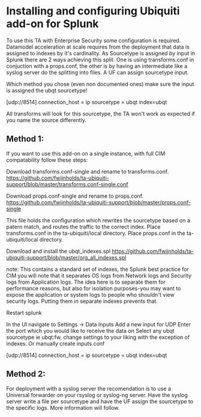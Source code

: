 # Installing and configuring Ubiquiti add-on for Splunk

To use this TA with Enterprise Security some configuration is required. Datamodel acceleration at scale requires from the deployment that data is assigned to indexes by it's cardinality. As Sourcetype is assigned by input in Splunk there are 2 ways achieving this split. One is using transforms.conf in conjuction with a props.conf, the other is by having an intermediate like a syslog server do the splitting into files. A UF can assign sourcetype input.

Which method you chose (even non documented ones) make sure the input is assigned the ubqt sourcetype! 

[udp://8514]
connection_host = ip 
sourcetype = ubqt 
index=ubqt

All transforms will look for this sourcetype, the TA won't work as expected if you name the source differently. 

## Method 1:

If you want to use this add-on on a single instance, with full CIM compatability follow these steps:

Download transforms.conf-single and rename to transforms.conf. 
https://github.com/fwijnholds/ta-ubiquiti-support/blob/master/transforms.conf-single.conf

Download props.conf-single and rename to props.conf.
https://github.com/fwijnholds/ta-ubiquiti-support/blob/master/props.conf-single

This file holds the configuration which rewrites the sourcetype based on a patern match, and routes the traffic to the correct index.
Place transforms.conf in the ta-ubiquiti/local directory.
Place props.conf in the ta-ubiquiti/local directory.

Download and install the ubqt_indexes.spl
https://github.com/fwijnholds/ta-ubiquiti-support/blob/master/org_all_indexes.spl

note: This contains a standard set of indexes, the Splunk best practice for CIM you will note that it separates OS logs from Network logs and Security logs from Application logs. The idea here is to separate them for performance reasons, but also for isolation purposes-you may want to expose the application or system logs to people who shouldn't view security logs. Putting them in separate indexes prevents that.


Restart splunk

In the UI navigate to Settings -> Data Inputs
Add a new input for UDP
Enter the port which you would like to receive the data on
Select any ubqt sourcetype ie ubqt:fw, change settings to your liking with the exception of indexes. Or manually create inputs.conf

[udp://8514]
connection_host = ip 
sourcetype = ubqt 
index=ubqt

## Method 2:

For deployment with a syslog server the recomendation is to use a Universal forwarder on your rsyslog or syslog-ng server. Have the syslog server write a file per sourcetype and have the UF assign the sourcetype to the specific logs. More information will follow.
